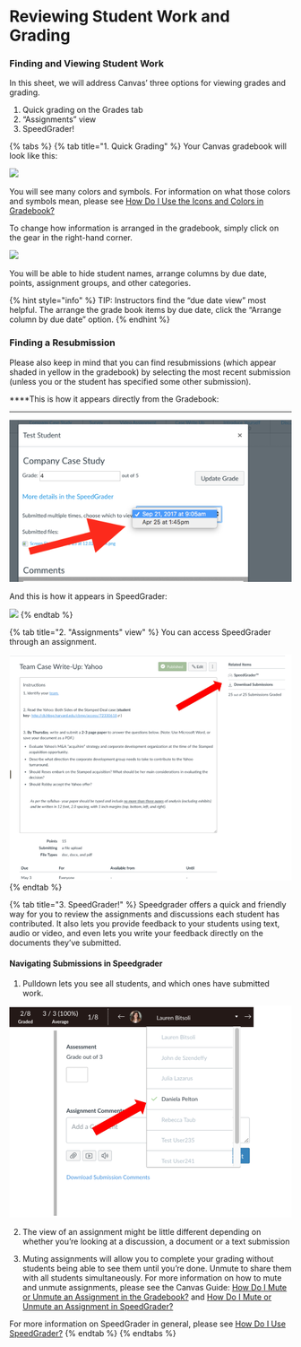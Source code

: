 # Reviewing Student Work and Grading

### Finding and Viewing Student Work 

In this sheet, we will address Canvas’ three options for viewing grades and grading.

1. Quick grading on the Grades tab
2. “Assignments” view
3. SpeedGrader!

{% tabs %}
{% tab title="1. Quick Grading" %}
Your Canvas gradebook will look like this:

![](https://lh3.googleusercontent.com/DiwPz5h3f6dEumZwuf5x10XTV4LsEmHSuxbscXBrz6z7LD2MVoA0p4qFayAlzcDx6FTkyMXyClaKAv8Qk77NEdp-Wiz7PvmIVjD8IdCIOD7pROG2xLCoXE8PDcTPFpDKamC-jq-m)

You will see many colors and symbols. For information on what those colors and symbols mean, please see [How Do I Use the Icons and Colors in Gradebook?](https://community.canvaslms.com/docs/DOC-13020-415295583)

To change how information is arranged in the gradebook, simply click on the gear in the right-hand corner.

![](https://lh3.googleusercontent.com/P5matLGe-veFOThD8ZRlmULTx5Zn4NNQyTz_3MtAZbM75_CTd9UiaOuz0z9e61TpP6mVCULaMVN0qa_WTaa1RhQOMkIQFb0S856zCZ0zCBopSUn6Cb7LJBfWY6VtNzBbSjLdG7og)

  
You will be able to hide student names, arrange columns by due date, points, assignment groups, and other categories.

{% hint style="info" %}
TIP: Instructors find the “due date view” most helpful. The arrange the grade book items by due date, click the “Arrange column by due date” option.
{% endhint %}

### Finding a Resubmission 

Please also keep in mind that you can find resubmissions \(which appear shaded in yellow in the gradebook\) by selecting the most recent submission \(unless you or the student has specified some other submission\).  
  
****This is how it appears directly from the Gradebook:  
  
****

![](../../.gitbook/assets/screen-shot-2018-04-25-at-1.46.48-pm.png)

And this is how it appears in SpeedGrader:  


![](https://lh3.googleusercontent.com/ASFHF-OG2YYHN8N7xdYHRkcPk2mISy7M3R8V9q1csdHN3vlPUpykxewK8Nr6gXQkVVkqBdNpApzQZHog8i9GKPbs1GIQpLACETiTFflC2CI0_DX7Z0we8FDCWn5N-StxX7sZz1MS)
{% endtab %}

{% tab title="2. \"Assignments\" view" %}
You can access SpeedGrader through an assignment.

![](../../.gitbook/assets/assignments-and-grading_assignments-view.png)
{% endtab %}

{% tab title="3. SpeedGrader!" %}
Speedgrader offers a quick and friendly way for you to review the assignments and discussions each student has contributed.  It also lets you provide feedback to your students using text, audio or video, and even lets you write your feedback directly on the documents they’ve submitted.

#### Navigating Submissions in Speedgrader

1. Pulldown lets you see all students, and which ones have submitted work.

![](../../.gitbook/assets/assignments-and-grading_submissions-in-speedgrader.png)



2. The view of an assignment might be little different depending on whether you’re looking at a discussion, a document or a text submission  

3. Muting assignments will allow you to complete your grading without students being able to see them until you’re done.  Unmute to share them with all students simultaneously. For more information on how to mute and unmute assignments, please see the Canvas Guide: [How Do I Mute or Unmute an Assignment in the Gradebook?](https://community.canvaslms.com/docs/DOC-12961-4152724339)  and [How Do I Mute or Unmute an Assignment in SpeedGrader?](https://community.canvaslms.com/docs/DOC-12965-4152724338)

For more information on SpeedGrader in general, please see [How Do I Use SpeedGrader?](https://community.canvaslms.com/docs/DOC-12774-415255021)
{% endtab %}
{% endtabs %}

